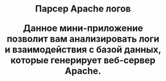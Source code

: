 <h1 align="center">Парсер Apache логов </a> 

Данное мини-приложение позволит вам анализировать логи и взаимодействия с базой данных, которые генерирует веб-сервер Apache. 
